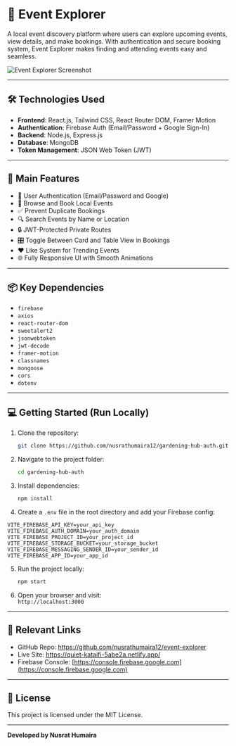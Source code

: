 # 🎉 Event Explorer

A local event discovery platform where users can explore upcoming events, view details, and make bookings. With authentication and secure booking system, Event Explorer makes finding and attending events easy and seamless.

![Event Explorer Screenshot](./screenshot.png) <!-- তোমার স্ক্রিনশটের রিলেটিভ পাথ/লিংক দাও এখানে -->

---

## 🛠️ Technologies Used

- **Frontend**: React.js, Tailwind CSS, React Router DOM, Framer Motion  
- **Authentication**: Firebase Auth (Email/Password + Google Sign-In)  
- **Backend**: Node.js, Express.js  
- **Database**: MongoDB  
- **Token Management**: JSON Web Token (JWT)

---

## 🚀 Main Features

- 🔐 User Authentication (Email/Password and Google)
- 📅 Browse and Book Local Events
- ✅ Prevent Duplicate Bookings
- 🔍 Search Events by Name or Location
- 🔒 JWT-Protected Private Routes
- 🎛️ Toggle Between Card and Table View in Bookings
- ❤️ Like System for Trending Events
- 🌐 Fully Responsive UI with Smooth Animations

---

## 📦 Key Dependencies

- `firebase`  
- `axios`  
- `react-router-dom`  
- `sweetalert2`  
- `jsonwebtoken`  
- `jwt-decode`  
- `framer-motion`  
- `classnames`  
- `mongoose`  
- `cors`  
- `dotenv`

---



## 💻 Getting Started (Run Locally)

1. Clone the repository:

   ```bash
   git clone https://github.com/nusrathumaira12/gardening-hub-auth.git
   ```

2. Navigate to the project folder:

   ```bash
   cd gardening-hub-auth
   ```

3. Install dependencies:

   ```bash
   npm install
   ```

4. Create a `.env` file in the root directory and add your Firebase config:

```env
VITE_FIREBASE_API_KEY=your_api_key
VITE_FIREBASE_AUTH_DOMAIN=your_auth_domain
VITE_FIREBASE_PROJECT_ID=your_project_id
VITE_FIREBASE_STORAGE_BUCKET=your_storage_bucket
VITE_FIREBASE_MESSAGING_SENDER_ID=your_sender_id
VITE_FIREBASE_APP_ID=your_app_id
```

5. Run the project locally:

   ```bash
   npm start
   ```

6. Open your browser and visit:  
   `http://localhost:3000`

---

## 🔗 Relevant Links

- GitHub Repo: https://github.com/nusrathumaira12/event-explorer
- Live Site: https://quiet-kataifi-5abe2a.netlify.app/  
- Firebase Console: [https://console.firebase.google.com](https://console.firebase.google.com)  

---

## 📄 License

This project is licensed under the MIT License.

---

**Developed by Nusrat Humaira**
